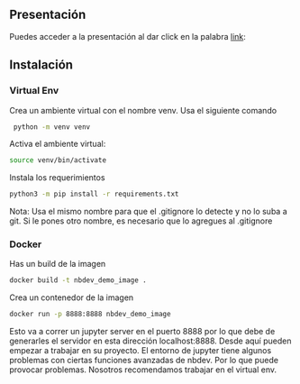 ## Presentación

Puedes acceder a la presentación al dar click en la palabra [link](https://docs.google.com/presentation/d/1juQ-Jf7oFh4Oq3N19KN2kUgHJ8-BsHSrlgDQj2pw21U/edit?usp=sharing):

## Instalación

### Virtual Env

  Crea un ambiente virtual con el nombre venv. Usa el siguiente comando
  
 ```bash
  python -m venv venv
  ```
  Activa el ambiente virtual: 
  
  ```bash
  source venv/bin/activate
  ```
  Instala los requerimientos
  
  ```bash
  python3 -m pip install -r requirements.txt
  ```

Nota: Usa el mismo nombre para que el .gitignore lo detecte y no lo suba a git. Si le pones otro nombre, es necesario que lo agregues al .gitignore

### Docker

Has un build de la imagen

```bash
docker build -t nbdev_demo_image .
```
Crea un contenedor de la imagen

```bash
docker run -p 8888:8888 nbdev_demo_image
```

Esto va a correr un jupyter server en el puerto 8888 por lo que debe de generarles el servidor en esta dirección localhost:8888.
Desde aquí pueden empezar a trabajar en su proyecto. El entorno de jupyter tiene algunos problemas con ciertas funciones avanzadas de nbdev. Por lo que puede provocar problemas. Nosotros recomendamos trabajar en el virtual env.
